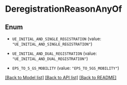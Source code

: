 # DeregistrationReasonAnyOf

## Enum


* `UE_INITIAL_AND_SINGLE_REGISTRATION` (value: `"UE_INITIAL_AND_SINGLE_REGISTRATION"`)

* `UE_INITIAL_AND_DUAL_REGISTRATION` (value: `"UE_INITIAL_AND_DUAL_REGISTRATION"`)

* `EPS_TO_5_GS_MOBILITY` (value: `"EPS_TO_5GS_MOBILITY"`)


[[Back to Model list]](../README.md#documentation-for-models) [[Back to API list]](../README.md#documentation-for-api-endpoints) [[Back to README]](../README.md)


